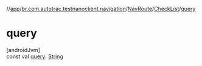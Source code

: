 //[app](../../../../index.md)/[br.com.autotrac.testnanoclient.navigation](../../index.md)/[NavRoute](../index.md)/[CheckList](index.md)/[query](query.md)

# query

[androidJvm]\
const val [query](query.md): [String](https://kotlinlang.org/api/latest/jvm/stdlib/kotlin/-string/index.html)
